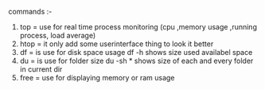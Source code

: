 commands :-

1) top = use for real time process monitoring (cpu ,memory usage ,running process, load average)
2) htop = it only add some userinterface thing to look it better
3) df = is use for disk space usage
df -h shows size used availabel space 
4) du = is use for folder size 
du -sh * shows size of each and every folder in current dir
5) free = use for displaying memory or ram usage

